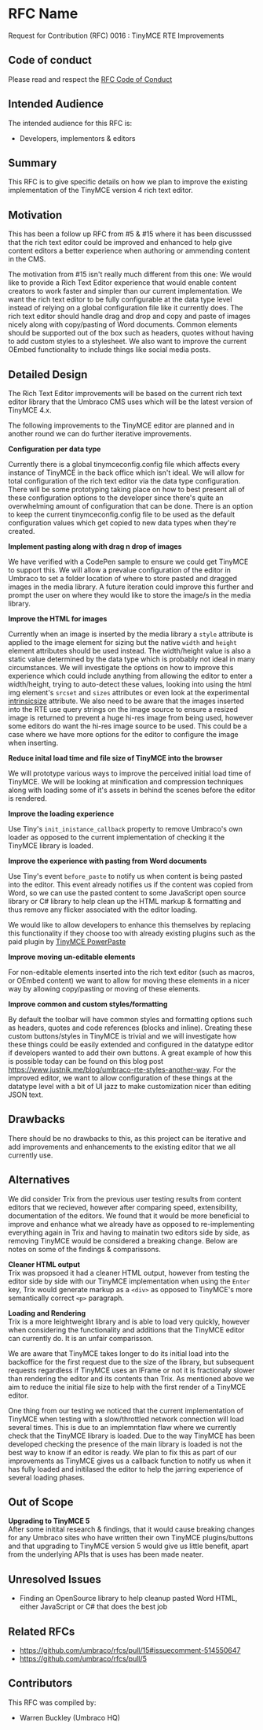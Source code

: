 # RFC Name

Request for Contribution (RFC) 0016 : TinyMCE RTE Improvements

## Code of conduct

Please read and respect the [RFC Code of Conduct](https://github.com/umbraco/rfcs/blob/master/CODE_OF_CONDUCT.md)

## Intended Audience

The intended audience for this RFC is:
* Developers, implementors & editors

## Summary

This RFC is to give specific details on how we plan to improve the existing implementation of the TinyMCE version 4 rich text editor.

## Motivation

This has been a follow up RFC from #5 & #15 where it has been discusssed that the rich text editor could be improved and enhanced to help give content editors a better experience when authoring or ammending content in the CMS.

The motivation from #15 isn't really much different from this one: We would like to provide a Rich Text Editor experience that would enable content creators to work faster and simpler than our current implementation. We want the rich text editor to be fully configurable at the data type level instead of relying on a global configuration file like it currently does. The rich text editor should handle drag and drop and copy and paste of images nicely along with copy/pasting of Word documents. Common elements should be supported out of the box such as headers, quotes without having to add custom styles to a stylesheet. We also want to improve the current OEmbed functionality to include things like social media posts.

## Detailed Design

The Rich Text Editor improvements will be based on the current rich text editor library that the Umbraco CMS uses which will be the latest version of TinyMCE 4.x.

The following improvements to the TinyMCE editor are planned and in another round we can do further iterative improvements.

**Configuration per data type**

Currently there is a global tinymceconfig.config file which affects every instance of TinyMCE in the back office which isn't ideal. We will allow for total configuration of the rich text editor via the data type configuration. There will be some prototyping taking place on how to best present all of these configuration options to the developer since there's quite an overwhelming amount of configuration that can be done. There is an option to keep the current tinymceconfig.config file to be used as the default configuration values which get copied to new data types when they're created.

**Implement pasting along with drag n drop of images**

We have verified with a CodePen sample to ensure we could get TinyMCE to support this. We will allow a prevalue configuration of the editor in Umbraco to set a folder location of where to store pasted and dragged images in the media library. A future iteration could improve this further and prompt the user on where they would like to store the image/s in the media library.

**Improve the HTML for images**

Currently when an image is inserted by the media library a `style` attribute is applied to the image element for sizing but the native `width` and `height` element attributes should be used instead. The width/height value is also a static value determined by the data type which is probably not ideal in many circumstances. We will investigate the options on how to improve this experience which could include anything from allowing the editor to enter a width/height, trying to auto-detect these values, looking into using the html img element's `srcset` and `sizes` attributes or even look at the experimental [intrinsicsize](https://googlechrome.github.io/samples/intrinsic-size/index.html) attribute. We also need to be aware that the images inserted into the RTE use query strings on the image source to ensure a resized image is returned to prevent a huge hi-res image from being used, however some editors do want the hi-res image source to be used. This could be a case where we have more options for the editor to configure the image when inserting.

**Reduce inital load time and file size of TinyMCE into the browser**

We will prototype various ways to improve the perceived initial load time of TinyMCE. We will be looking at minification and compression techniques along with loading some of it's assets in behind the scenes before the editor is rendered.

**Improve the loading experience** 

Use Tiny's `init_inistance_callback` property to remove Umbraco's own loader as opposed to the current implementation of checking it the TinyMCE library is loaded.

**Improve the experience with pasting from Word documents**

Use Tiny's event `before_paste` to notify us when content is being pasted into the editor. This event already notifies us if the content was copied from Word, so we can use the pasted content to some JavaScript open source library or C# library to help clean up the HTML markup & formatting and thus remove any flicker associated with the editor loading.

We would like to allow developers to enhance this themselves by replacing this functionality if they choose too with already existing plugins such as the paid plugin by [TinyMCE PowerPaste](https://apps.tiny.cloud/products/powerpaste/)

**Improve moving un-editable elements**

For non-editable elements inserted into the rich text editor (such as macros, or OEmbed content) we want to allow for moving these elements in a nicer way by allowing copy/pasting or moving of these elements.

**Improve common and custom styles/formatting**

By default the toolbar will have common styles and formatting options such as headers, quotes and code references (blocks and inline). Creating these custom buttons/styles in TinyMCE is trivial and we will investigate how these things could be easily extended and configured in the datatype editor if developers wanted to add their own buttons. A great example of how this is possible today can be found on this blog post https://www.justnik.me/blog/umbraco-rte-styles-another-way. For the improved editor, we want to allow configuration of these things at the datatype level with a bit of UI jazz to make customization nicer than editing JSON text. 

## Drawbacks

There should be no drawbacks to this, as this project can be iterative and add improvements and enhancements to the existing editor that we all currently use.

## Alternatives

We did consider Trix from the previous user testing results from content editors that we recieved, however after comparing speed, extensibility, documentation of the editors. We found that it would be more beneficial to improve and enhance what we already have as opposed to re-implementing everything again in Trix and having to mainatin two editors side by side, as removing TinyMCE would be considered a breaking change. Below are notes on some of the findings & comparissons.

**Cleaner HTML output** <br/>
Trix was propsoed it had a cleaner HTML output, however from testing the editor side by side with our TinyMCE implementation when using the `Enter` key, Trix would generate markup as a `<div>` as opposed to TinyMCE's more semantically correct `<p>` paragraph.

**Loading and Rendering**<br/>
Trix is a more leightweight library and is able to load very quickly, however when considering the functionality and additions that the TinyMCE editor can currently do. It is an unfair comparisson.

We are aware that TinyMCE takes longer to do its initial load into the backoffice for the first request due to the size of the library, but subsequent requests regardless if TinyMCE uses an IFrame or not it is fractionaly slower than rendering the editor and its contents than Trix. As mentioned above we aim to reduce the initial file size to help with the first render of a TinyMCE editor.

One thing from our testing we noticed that the current implementation of TinyMCE when testing with a slow/throttled network connection will load several times. This is due to an implemntation flaw where we currently check that the TinyMCE library is loaded. Due to the way TinyMCE has been developed checking the presence of the main library is loaded is not the best way to know if an editor is ready. We plan to fix this as part of our improvements as TinyMCE gives us a callback function to notify us when it has fully loaded and initilased the editor to help the jarring experience of several loading phases.


## Out of Scope

**Upgrading to TinyMCE 5** <br/>
After some initital research & findings, that it would cause breaking changes for any Umbraco sites who have written their own TinyMCE plugins/buttons and that upgrading to TinyMCE version 5 would give us little benefit, apart from the underlying APIs that is uses has been made neater.


## Unresolved Issues

* Finding an OpenSource library to help cleanup pasted Word HTML, either JavaScript or C# that does the best job


## Related RFCs

* https://github.com/umbraco/rfcs/pull/15#issuecomment-514550647
* https://github.com/umbraco/rfcs/pull/5


## Contributors

This RFC was compiled by:

* Warren Buckley (Umbraco HQ)
